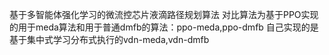 基于多智能体强化学习的微流控芯片液滴路径规划算法
对比算法为基于PPO实现的用于meda算法和用于普通dmfb的算法：ppo-meda,ppo-dmfb
自己实现的是基于集中式学习分布式执行的vdn-meda,vdn-dmfb
